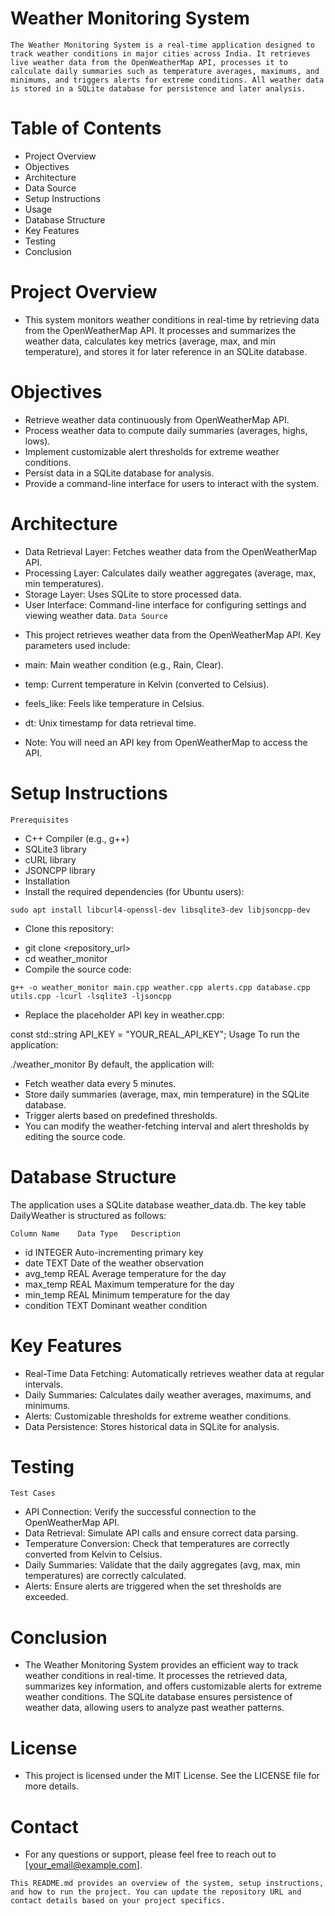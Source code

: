 #      Weather Monitoring System
`The Weather Monitoring System is a real-time application designed to track weather conditions in major cities across India. It retrieves live weather data from the OpenWeatherMap API, processes it to calculate daily summaries such as temperature averages, maximums, and minimums, and triggers alerts for extreme conditions. All weather data is stored in a SQLite database for persistence and later analysis.`

#    Table of Contents
- Project Overview
- Objectives
- Architecture
- Data Source
- Setup Instructions
- Usage
- Database Structure
- Key Features
- Testing
- Conclusion
# Project Overview
- This system monitors weather conditions in real-time by retrieving data from the OpenWeatherMap API. It processes and 
 summarizes the weather data, calculates key metrics (average, max, and min temperature), and stores it for later reference 
  in an SQLite database.

# Objectives
* Retrieve weather data continuously from OpenWeatherMap API.
* Process weather data to compute daily summaries (averages, highs, lows).
* Implement customizable alert thresholds for extreme weather conditions.
* Persist data in a SQLite database for analysis.
* Provide a command-line interface for users to interact with the system.
# Architecture
* Data Retrieval Layer: Fetches weather data from the OpenWeatherMap API.
* Processing Layer: Calculates daily weather aggregates (average, max, min temperatures).
* Storage Layer: Uses SQLite to store processed data.
* User Interface: Command-line interface for configuring settings and viewing weather data.
`Data Source`
- This project retrieves weather data from the OpenWeatherMap API. Key parameters used include:

- main: Main weather condition (e.g., Rain, Clear).
- temp: Current temperature in Kelvin (converted to Celsius).
- feels_like: Feels like temperature in Celsius.
- dt: Unix timestamp for data retrieval time.
- Note: You will need an API key from OpenWeatherMap to access the API.

# Setup Instructions
`Prerequisites`
- C++ Compiler (e.g., g++)
- SQLite3 library
- cURL library
- JSONCPP library
- Installation
- Install the required dependencies (for Ubuntu users):

 `sudo apt install libcurl4-openssl-dev libsqlite3-dev libjsoncpp-dev`
* Clone this repository:
- git clone <repository_url>
- cd weather_monitor
- Compile the source code:


`g++ -o weather_monitor main.cpp weather.cpp alerts.cpp database.cpp utils.cpp -lcurl -lsqlite3 -ljsoncpp`
- Replace the placeholder API key in weather.cpp:

const std::string API_KEY = "YOUR_REAL_API_KEY";
Usage
To run the application:


./weather_monitor
By default, the application will:

- Fetch weather data every 5 minutes.
- Store daily summaries (average, max, min temperature) in the SQLite database.
- Trigger alerts based on predefined thresholds.
- You can modify the weather-fetching interval and alert thresholds by editing the source code.

# Database Structure
The application uses a SQLite database weather_data.db. The key table DailyWeather is structured as follows:

`Column Name	Data Type	Description`
- id	INTEGER	Auto-incrementing primary key
- date	TEXT	Date of the weather observation
- avg_temp	REAL	Average temperature for the day
- max_temp	REAL	Maximum temperature for the day
- min_temp	REAL	Minimum temperature for the day
- condition	TEXT	Dominant weather condition
# Key Features
- Real-Time Data Fetching: Automatically retrieves weather data at regular intervals.
- Daily Summaries: Calculates daily weather averages, maximums, and minimums.
- Alerts: Customizable thresholds for extreme weather conditions.
- Data Persistence: Stores historical data in SQLite for analysis.
# Testing
`Test Cases`
- API Connection: Verify the successful connection to the OpenWeatherMap API.
- Data Retrieval: Simulate API calls and ensure correct data parsing.
- Temperature Conversion: Check that temperatures are correctly converted from Kelvin to Celsius.
- Daily Summaries: Validate that the daily aggregates (avg, max, min temperatures) are correctly calculated.
- Alerts: Ensure alerts are triggered when the set thresholds are exceeded.
# Conclusion
- The Weather Monitoring System provides an efficient way to track weather conditions in real-time. It processes the retrieved data, summarizes key information, and offers customizable alerts for extreme weather conditions. The SQLite database ensures persistence of weather data, allowing users to analyze past weather patterns.

# License
- This project is licensed under the MIT License. See the LICENSE file for more details.

# Contact
- For any questions or support, please feel free to reach out to [your_email@example.com].

`This README.md provides an overview of the system, setup instructions, and how to run the project. You can update the repository URL and contact details based on your project specifics.`







